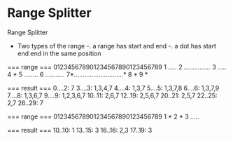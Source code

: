 # Range Splitter
Range Splitter

* Two types of the range
  -. a range has start and end
  -. a dot has start end end in the same position

=== range ===
 012345678901234567890123456789
1   *.....*
2         *...............*
3   *.....*
4   *
5            *........*
6       *...........*
7*............................*
8     *
9      *

=== result ===
0....2: 7
3....3: 1,3,4,7
4....4: 1,3,7
5....5: 1,3,7,8
6....6: 1,3,7,9
7....8: 1,3,6,7
9....9: 1,2,3,6,7
10..11: 2,6,7
12..19: 2,5,6,7
20..21: 2,5,7
22..25: 2,7
26..29: 7


=== range ===
 012345678901234567890123456789
1          *
2                *
3             *.....*

=== result ===
10..10: 1
13..15: 3
16..16: 2,3
17..19: 3
